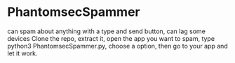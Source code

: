 # PhantomsecSpammer
can spam about anything with a type and send button, can lag some devices
Clone the repo,
extract it,
open the app you want to spam, 
type python3 PhantomsecSpammer.py,
choose a option,
then go to your app and let it work.
